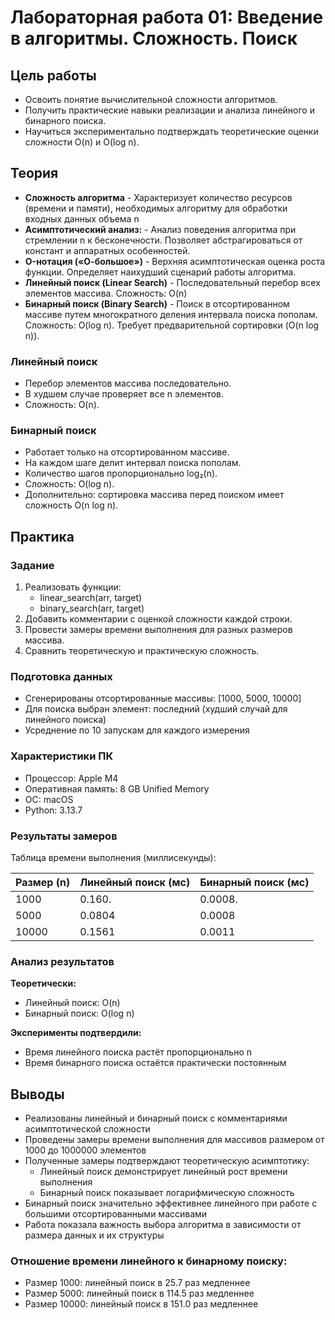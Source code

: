 # Лабораторная работа 01: Введение в алгоритмы. Сложность. Поиск

## Цель работы

- Освоить понятие вычислительной сложности алгоритмов.
- Получить практические навыки реализации и анализа линейного и бинарного поиска.
- Научиться экспериментально подтверждать теоретические оценки сложности O(n) и O(log n).

## Теория

- **Сложность алгоритма** - Характеризует количество ресурсов (времени и памяти), необходимых алгоритму для обработки входных данных объема n
- **Асимптотический анализ:** - Анализ поведения алгоритма при стремлении n к бесконечности. Позволяет абстрагироваться от констант и аппаратных особенностей.
- **O-нотация («О-большое»)** - Верхняя асимптотическая оценка роста функции. Определяет наихудший сценарий работы алгоритма.
- **Линейный поиск (Linear Search)** - Последовательный перебор всех элементов массива. Сложность: O(n)
- **Бинарный поиск (Binary Search)** - Поиск в отсортированном массиве путем многократного деления интервала поиска пополам. Сложность: O(log n). Требует предварительной сортировки (O(n log n)).

### Линейный поиск

- Перебор элементов массива последовательно.
- В худшем случае проверяет все n элементов.
- Сложность: O(n).

### Бинарный поиск

- Работает только на отсортированном массиве.
- На каждом шаге делит интервал поиска пополам.
- Количество шагов пропорционально log₂(n).
- Сложность: O(log n).
- Дополнительно: сортировка массива перед поиском имеет сложность O(n log n).

## Практика

### Задание

1. Реализовать функции:
   - linear_search(arr, target)
   - binary_search(arr, target)
2. Добавить комментарии с оценкой сложности каждой строки.
3. Провести замеры времени выполнения для разных размеров массива.
4. Сравнить теоретическую и практическую сложность.

### Подготовка данных

- Сгенерированы отсортированные массивы: [1000, 5000, 10000]
- Для поиска выбран элемент: последний (худший случай для линейного поиска)
- Усреднение по 10 запускам для каждого измерения

### Характеристики ПК

- Процессор: Apple M4
- Оперативная память: 8 GB Unified Memory
- ОС: macOS
- Python: 3.13.7

### Результаты замеров

Таблица времени выполнения (миллисекунды):

| Размер (n) | Линейный поиск (мс) | Бинарный поиск (мс) |
|------------|---------------------|---------------------|
| 1000       | 0.160.              | 0.0008.             |
| 5000       | 0.0804              | 0.0008              |
| 10000      | 0.1561              | 0.0011              |

### Анализ результатов

**Теоретически:**
- Линейный поиск: O(n)
- Бинарный поиск: O(log n)

**Эксперименты подтвердили:**
- Время линейного поиска растёт пропорционально n
- Время бинарного поиска остаётся практически постоянным

## Выводы

- Реализованы линейный и бинарный поиск с комментариями асимптотической сложности
- Проведены замеры времени выполнения для массивов размером от 1000 до 1000000 элементов
- Полученные замеры подтверждают теоретическую асимптотику:
  - Линейный поиск демонстрирует линейный рост времени выполнения
  - Бинарный поиск показывает логарифмическую сложность
- Бинарный поиск значительно эффективнее линейного при работе с большими отсортированными массивами
- Работа показала важность выбора алгоритма в зависимости от размера данных и их структуры

### Отношение времени линейного к бинарному поиску:
- Размер 1000: линейный поиск в 25.7 раз медленнее
- Размер 5000: линейный поиск в 114.5 раз медленнее  
- Размер 10000: линейный поиск в 151.0 раз медленнее
